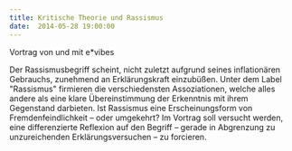 ```yaml
---
title: Kritische Theorie und Rassismus
date:  2014-05-28 19:00:00
---
```


Vortrag von und mit e*vibes



Der Rassismusbegriff scheint, nicht zuletzt aufgrund seines
inflationären Gebrauchs, zunehmend an Erklärungskraft einzubüßen. Unter
dem Label "Rassismus" firmieren die verschiedensten Assoziationen, welche
alles andere als eine klare Übereinstimmung der Erkenntnis mit ihrem
Gegenstand darbieten. Ist Rassismus eine Erscheinungsform von
Fremdenfeindlichkeit – oder umgekehrt? Im Vortrag soll versucht werden,
eine differenzierte Reflexion auf den Begriff – gerade in Abgrenzung zu
unzureichenden Erklärungsversuchen – zu forcieren.


